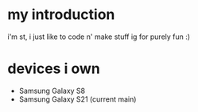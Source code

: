 # my introduction
i'm st,
i just like to code n' make stuff ig
for purely fun :)

# devices i own
- Samsung Galaxy S8
- Samsung Galaxy S21 (current main)
